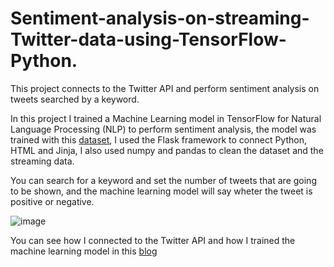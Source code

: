 # Sentiment-analysis-on-streaming-Twitter-data-using-TensorFlow-Python.
This project connects to the Twitter API and perform sentiment analysis on tweets searched by a keyword. 

In this project I trained a Machine Learning model in TensorFlow for Natural Language Processing (NLP) to perform sentiment analysis, the model was trained with this [dataset](https://www.kaggle.com/kazanova/sentiment140), I used the Flask framework to connect Python, HTML and Jinja, I also used numpy and pandas to clean the dataset and the streaming data.  

You can search for a keyword and set the number of tweets that are going to be shown, and the machine learning model will say wheter the tweet is positive or negative. 

![image](https://user-images.githubusercontent.com/86535567/144332652-0475d493-169a-425c-aebb-aabeb05d6bfb.png)

You can see how I connected to the Twitter API and how I trained the machine learning model in this [blog](https://medium.com/@mamuchino9/machine-learning-sentiment-analysis-on-streaming-twitter-data-using-tensorflow-python-6edfd540e5ed) 

